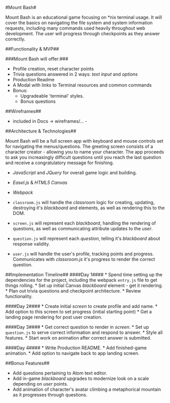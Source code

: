#Mount Bash#

Mount Bash is an educational game focusing on \*nix terminal usage. It will cover the basics on navigating the file system and system information requests, including many commands used heavily throughout web development. The user will progress through checkpoints as they answer correctly.

##Functionality & MVP##

###Mount Bash will offer:###
  * Profile creation, reset character points
  * Trivia questions answered in 2 ways: _text input_ and _options_
  * Production Readme
  * A Modal with links to Terminal resources and common commands
  * Bonus:
    * Upgradeable 'terminal' styles.
    * Bonus questions

##Wireframes##
  - included in Docs -> wireframes/... -

##Architecture & Technologies##

Mount Bash will be a full screen app with keyboard and mouse controls set for navigating the menus/questions. The greeting screen consists of a character creator - allowing you to name your character. The app proceeds to ask you increasingly difficult questions until you reach the last question and receive a congratulatory message for finishing.

  * _JavaScript_ and _JQuery_ for overall game logic and building.
  * _Easel.js_ & _HTML5 Canvas_
  * _Webpack_

  * ```classroom.js``` will handle the _classroom_ logic for creating, updating, destroying it's _blackboard_ and elements, as well as rendering this to the DOM.
  * ```screen.js``` will represent each _blackboard_, handling the rendering of questions, as well as communicating attribute updates to the _user_.
  * ```question.js``` will represent each _question_, telling it's _blackboard_ about response validity.
  * ```user.js``` will handle the user's profile, tracking points and progress. Communicates with _classroom.js_ it's progress to render the correct question.

##Implementation Timeline##
  ####Day 1####
    * Spend time setting up the dependencies for the project, including the webpack ```entry.js``` file to get things rolling.
    * Set up initial Canvas _blackboard_ element - get it rendering.
    * Plan out trivia questions and checkpoint architecture.
    * Review functionality.

  ####Day 2####
    * Create initial _screen_ to create profile and add name.
    * Add option to this screen to set progress (initial starting point)
    * Get a landing page rendering for post user creation.

  ####Day 3####
    * Get correct question to render in _screen_.
    * Set up ```question.js``` to serve correct information and respond to answer.
    * Style all features.
    * Start work on animation after correct answer is submitted.

  ####Day 4####
    * Write Production README.
    * Add finished-game animation.
    * Add option to navigate back to app landing screen.

##Bonus Features##
  * Add questions pertaining to Atom text editor.
  * Add in-game _blackboard_ upgrades to modernize look on a scale depending on _user_ points.
  * Add animation of character's avatar climbing a metaphorical mountain as it progresses through questions.
